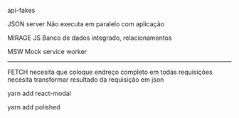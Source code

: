 api-fakes

JSON server
Não executa em paralelo com aplicação

MIRAGE JS
Banco de dados integrado, relacionamentos

MSW
Mock service worker

---

FETCH
necesita que coloque endreço completo em todas requisições
necesita transformar resultado da requisição em json

yarn add react-modal

yarn add polished
